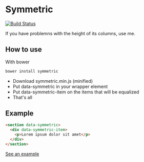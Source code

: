 Symmetric
=========
[![Build Status](https://travis-ci.org/matheuslc/symmetric.svg)](https://travis-ci.org/matheuslc/symmetric)

If you have problemns with the height of its columns, use me.


## How to use

With bower

```bash
bower install symmetric
```


* Download symmetric.min.js (minified)
* Put data-symmetric in your wrapper element
* Put data-symmetric-item on the items that will be equalized
* That's all

## Example

```html
<section data-symmetric>
  <div data-symmetric-item>
    <p>Lorem ipsum dolor sit amet</p>
  </div>
</section>
```

[See an example](http://matheuslc.com/symmetric/examples/)
